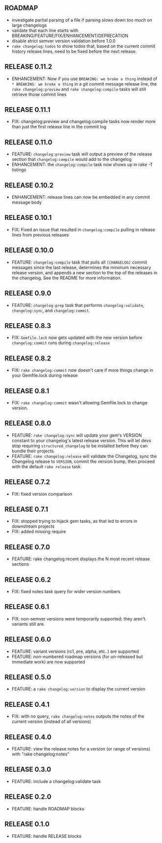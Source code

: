 ## ROADMAP

* investigate partial parsing of a file if parsing slows down *too much* on large changelogs
* validate that each line starts with BREAKING/FEATURE/FIX/ENHANCEMENT/DEPRECATION
* disable strict semver version validation before 1.0.0
* `rake changelog:todos` to show todos that, based on the current commit history release lines, need to be fixed before the next release.

## RELEASE 0.11.2

* ENHANCEMENT: Now if you use `BREAKING: we broke a thing` instead of `* BREAKING: we broke a thing` in a git commit message release line, the `rake changelog:preview` and `rake changelog:compile` tasks will still retrieve those commit lines

## RELEASE 0.11.1

* FIX: changelog:preview and changelog:compile tasks now render more than just the first release line in the commit log

## RELEASE 0.11.0

* FEATURE: `changelog:preview` task will output a preview of the release section that `changelog:compile` would add to the changelog
* ENHANCEMENT: the `changelog:compile` task now shows up in rake -T listings

## RELEASE 0.10.2

* ENHANCEMENT: release lines can now be embedded in any commit message body

## RELEASE 0.10.1

* FIX: Fixed an issue that resulted in `changelog:compile` pulling in release lines from previous releases

## RELEASE 0.10.0

* FEATURE: `changelog:compile` task that pulls all `[CHANGELOG]` commit messages since the last release, determines the minimum necessary release version, and appends a new section to the top of the releases in the changelog. See the README for more information.

## RELEASE 0.9.0

* FEATURE: `changelog:prep` task that performs `changelog:validate`, `changelog:sync`, and `changelog:commit`.

## RELEASE 0.8.3

* FIX: `Gemfile.lock` now gets updated with the new version before `changelog:commit` runs during `changelog:release`

## RELEASE 0.8.2

* FIX: `rake changelog:commit` now doesn't care if more things change in your Gemfile.lock during release

## RELEASE 0.8.1

* FIX: `rake changelog:commit` wasn't allowing Gemfile.lock to change version.

## RELEASE 0.8.0

* FEATURE: `rake changelog:sync` will update your gem's VERSION constant to your changelog's latest release version. This will let devs stop requiring `structured_changelog` to be installed before they can bundle their projects.
* FEATURE: `rake changelog:release` will validate the Changelog, sync the Changelog release to `VERSION`, commit the version bump, then proceed with the default `rake release` task.

## RELEASE 0.7.2

* FIX: fixed version comparison

## RELEASE 0.7.1

* FIX: stopped trying to hijack gem tasks, as that led to errors in downstream projects
* FIX: added missing require

## RELEASE 0.7.0

* FEATURE: rake changelog:recent displays the N most recent release sections

## RELEASE 0.6.2

* FIX: fixed notes task query for wider version numbers

## RELEASE 0.6.1

* FIX: non-semver versions were temporarily supported; they aren't. variants still are.

## RELEASE 0.6.0

* FEATURE: variant versions (rc1, pre, alpha, etc..) are supported
* FEATURE: non-numbered roadmap versions (for un-released but immediate work) are now supported

## RELEASE 0.5.0

* FEATURE: a `rake changelog:version` to display the current version

## RELEASE 0.4.1

* FIX: with no query, `rake changelog:notes` outputs the notes of the current version (instead of all versions)

## RELEASE 0.4.0

* FEATURE: view the release notes for a version (or range of versions) with "rake changelog:notes"

## RELEASE 0.3.0

* FEATURE: include a changelog:validate task

## RELEASE 0.2.0

* FEATURE: handle ROADMAP blocks

## RELEASE 0.1.0

* FEATURE: handle RELEASE blocks

